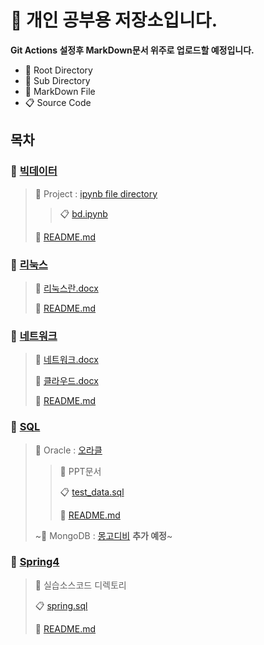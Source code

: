 # **📝 개인 공부용 저장소입니다.**

**Git Actions 설정후 MarkDown문서 위주로 업로드할 예정입니다.**
- :file_folder: Root Directory
- :open_file_folder: Sub Directory
- :memo: MarkDown File
- :clipboard: Source Code


## **목차**

### :file_folder: [빅데이터](Bigdata)
> :open_file_folder: Project : [ipynb file directory](Bigdata/Project)
> > :clipboard: [bd.ipynb](Bigdata/Project/bd.ipynb)
> >
> :memo: [README.md](Bigdata/README.md)
>


### :file_folder: [리눅스](Linux)
> :book: [리눅스란.docx](Linux/리눅스란.docx)
>  
> :memo: [README.md](Linux/README.md)
>


### :file_folder: [네트워크](Network)
> :book: [네트워크.docx](Network/네트워크.docx)
>  
> :book: [클라우드.docx](Network/클라우드.docx)
> 
> :memo: [README.md](Network/README.md)
>


### :file_folder: [SQL](SQL)
> :open_file_folder: Oracle : [오라클](SQL/Oracle)
> > :book: PPT문서
> > 
> > :clipboard: [test_data.sql](SQL/Oracle/test_data.sql) 
> >
> > :memo: [README.md](SQL/Oracle/README.md) 
> >
> ~:open_file_folder: MongoDB : [몽고디비](SQL/MongoDB) **추가 예정**~


### :file_folder: [Spring4](Spring4)
> :open_file_folder: 실습소스코드 디렉토리
> 
> :clipboard: [spring.sql](Spring4/spring.sql)
> 
> :memo: [README.md](Spring4/README.md) 
>
